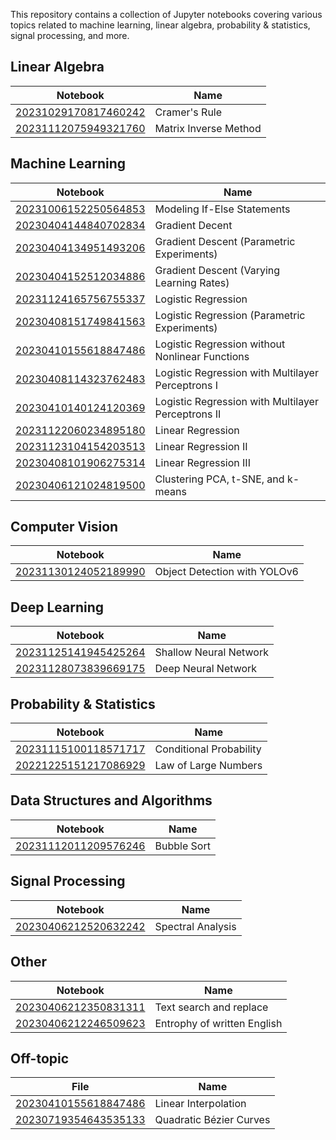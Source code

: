 
This repository contains a collection of Jupyter notebooks covering various topics related to machine learning, linear algebra, probability & statistics, signal processing, and more.

## Linear Algebra
| Notebook | Name |
| -------------------------------------------------------------------------------------------------------------- | ----------------------------------------- |
| [20231029170817460242](https://colab.research.google.com/drive/1MjqZpU3mJrOPoVSnRkY72grN_uO78LA4?usp=sharing) | Cramer's Rule |
| [20231112075949321760](https://colab.research.google.com/drive/1ouw0VAckjVbNzZEd3QXjRQyKW5KeSHg2?usp=sharing) | Matrix Inverse Method |


## Machine Learning

| Notebook | Name |
| -------------------------------------------------------------------------------------------------------------- | ----------------------------------------- |
| [20231006152250564853](https://colab.research.google.com/drive/1FPBsaUgrF5NS8oNYjD-Oj1skwl1O_4CV?usp=sharing) | Modeling If-Else Statements |
| [20230404144840702834](https://nbviewer.org/github/thlurte/vanilla/blob/main/Machine%20Learning/Gradient%20Descent/20230404144840702834.ipynb) | Gradient Decent |
| [20230404134951493206](https://nbviewer.org/github/thlurte/vanilla/blob/main/Machine%20Learning/Gradient%20Descent/20230404134951493206.ipynb) | Gradient Descent (Parametric Experiments) |
| [20230404152512034886](https://nbviewer.org/github/thlurte/vanilla/blob/main/Machine%20Learning/Gradient%20Descent/20230404152512034886.ipynb) | Gradient Descent (Varying Learning Rates) |
| [20231124165756755337](https://colab.research.google.com/drive/1sXTXVqmzHd7YVNNj9JtaiaeVNq5DZ7rX?usp=sharing) | Logistic Regression |
| [20230408151749841563](https://nbviewer.org/github/thlurte/vanilla/blob/main/Machine%20Learning/Logistic%20Regression/20230408151749841563.ipynb) | Logistic Regression (Parametric Experiments) |
| [20230410155618847486](https://nbviewer.org/github/thlurte/vanilla/blob/main/Machine%20Learning/Logistic%20Regression/20230410155446627848.ipynb) | Logistic Regression without Nonlinear Functions |
| [20230408114323762483](https://nbviewer.org/github/thlurte/vanilla/blob/main/Machine%20Learning/Logistic%20Regression/20230408114323762483.ipynb) | Logistic Regression with Multilayer Perceptrons I |
| [20230410140124120369](https://nbviewer.org/github/thlurte/vanilla/blob/main/Machine%20Learning/Logistic%20Regression/20230410140124120369.ipynb) | Logistic Regression with Multilayer Perceptrons II  |
| [20231122060234895180](https://colab.research.google.com/drive/1U10FjHxTteuuTeCvIkp992mgRz9oWHSC?usp=sharing) | Linear Regression  |
| [20231123104154203513](https://colab.research.google.com/drive/18Xxr3lzGOPqgOI2rTucteNBTFnkCbLSl?usp=sharing) | Linear Regression II  |
| [20230408101906275314](https://nbviewer.org/github/thlurte/vanilla/blob/main/Machine%20Learning/Linear%20Regression/20230408101906275314.ipynb) | Linear Regression III  |
| [20230406121024819500](https://nbviewer.org/github/thlurte/vanilla/blob/main/Machine%20Learning/Clustering/20230406100449170308.ipynb) | Clustering PCA, t-SNE, and k-means |

## Computer Vision
| Notebook | Name |
| ------------------------------------------------------------------------------------------------------------------ | ----------------------- |
| [20231130124052189990](https://colab.research.google.com/drive/13e_WvhCDUTyJ7C01ABxHj2b_jiqmuS6o?usp=sharing) | Object Detection with YOLOv6  |


## Deep Learning

| Notebook | Name |
| ------------------------------------------------------------------------------------------------------------------ | ----------------------- |
| [20231125141945425264](https://colab.research.google.com/drive/1OBV5cu6KOofFPcr-sBF9fc-5LimKclcr?usp=sharing) | Shallow Neural Network  |
| [20231128073839669175](https://colab.research.google.com/drive/1--WwFTO7OgLJcK0T0x5vgPVqWF0UMUyE?usp=sharing) | Deep Neural Network  |

## Probability & Statistics

| Notebook | Name |
| ------------------------------------------------------------------------------------------------------------------ | ----------------------- |
| [20231115100118571717](https://colab.research.google.com/drive/1sBepWG5N9hOW-uUOqfcmt9FExSWbUaiB?usp=sharing) | Conditional Probability |
| [20221225151217086929](https://nbviewer.org/github/thlurte/vanilla/blob/main/Probability%20%26%20Statistics/Law%20of%20Large%20Numbers/20221225151217086929.ipynb) | Law of Large Numbers |

## Data Structures and Algorithms

| Notebook | Name |
| ------------------------------------------------------------------------------------------------------------------ | ----------------------- |
| [20231112011209576246](https://raw.githubusercontent.com/thlurte/vanilla/main/Data%20Structures%20and%20Algorithms/Sorting/bubblesort.cpp) | Bubble Sort |


## Signal Processing
| Notebook | Name |
| ------------------------------------------------------------------------------------------------------------------ | ----------------------- |
| [20230406212520632242](https://nbviewer.org/github/thlurte/vanilla/blob/main/Signal%20Processing/20230406212520632242.ipynb) | Spectral Analysis |

## Other  

| Notebook | Name |
| ------------------------------------------------------------------------------------------------------------------ | ----------------------- |
| [20230406212350831311](https://nbviewer.org/github/thlurte/vanilla/blob/main/Other/20230406212350831311.ipynb) | Text search and replace |
| [20230406212246509623](https://nbviewer.org/github/thlurte/vanilla/blob/main/Other/20230406212246509623.ipynb) | Entrophy of written English |


## Off-topic

| File | Name |
|--------------- | --------------- |
| [20230410155618847486](https://dancing-yeot-955620.netlify.app) | Linear Interpolation |
| [20230719354643535133](https://stellar-panda-b4d359.netlify.app) |Quadratic Bézier Curves|